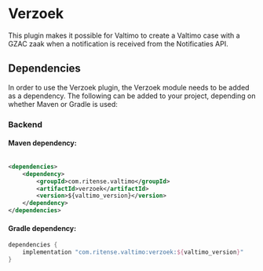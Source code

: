 # Verzoek

This plugin makes it possible for Valtimo to create a Valtimo case with a GZAC zaak when a notification is received
from the Notificaties API.

## Dependencies

In order to use the Verzoek plugin, the Verzoek module needs to be added as a dependency. The following can be added to
your project, depending on whether Maven or Gradle is used:

### Backend

#### Maven dependency:

```xml

<dependencies>
    <dependency>
        <groupId>com.ritense.valtimo</groupId>
        <artifactId>verzoek</artifactId>
        <version>${valtimo_version}</version>
    </dependency>
</dependencies>
```

#### Gradle dependency:

```groovy
dependencies {
    implementation "com.ritense.valtimo:verzoek:${valtimo_version}"
}
```


